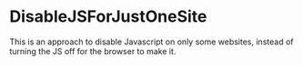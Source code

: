 # DisableJSForJustOneSite
This is an approach to disable Javascript on only some websites, instead of turning the JS off for the browser to make it.
